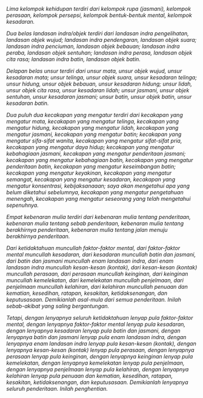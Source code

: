 _Lima kelompok kehidupan terdiri dari kelompok rupa (jasmani), kelompok perasaan, kelompok persepsi, kelompok bentuk-bentuk mental, kelompok kesadaran._

_Dua belas landasan indra/objek terdiri dari landasan indra pengelihatan, landasan objek wujud; landasan indra pendengaran, landasan objek suara; landasan indra penciuman, landasan objek bebauan; landasan indra peraba, landasan objek sentuhan; landasan indra perasa, landasan objek cita rasa; landasan indra batin, landasan objek batin._

_Delapan belas unsur terdiri dari unsur mata, unsur objek wujud, unsur kesadaran mata; unsur telinga, unsur objek suara, unsur kesadaran telinga; unsur hidung, unsur objek bebauan, unsur kesadaran hidung; unsur lidah, unsur objek cita rasa, unsur kesadaran lidah; unsur jasmani, unsur objek sentuhan, unsur kesadaran jasmani; unsur batin, unsur objek batin, unsur kesadaran batin._

_Dua puluh dua kecakapan yang mengatur terdiri dari kecakapan yang mengatur mata, kecakapan yang mengatur telinga, kecakapan yang mengatur hidung, kecakapan yang mengatur lidah, kecakapan yang mengatur jasmani, kecakapan yang mengatur batin; kecakapan yang mengatur sifa-sifat wanita, kecakapan yang mengatur sifat-sifat pria, kecakapan yang mengatur daya hidup; kecakapan yang mengatur kebahagiaan jasmani, kecakapan yang mengatur penderitaan jasmani; kecakapan yang mengatur kebahagiaan batin, kecakapan yang mengatur penderitaan batin, kecakapan yang mengatur keseimbangan batin; kecakapan yang mengatur keyakinan, kecakapan yang mengatur semangat, kecakapan yang mengatur kesadaran, kecakapan yang mengatur konsentrasi, kebijaksanaaan; saya akan mengetahui apa yang belum diketahui sebelumnya, kecakapan yang mengatur pengetahuan menengah, kecakapan yang mengatur seseorang yang telah mengetahui sepenuhnya._

_Empat kebenaran mulia terdiri dari kebenaran mulia tentang penderitaan, kebenaran mulia tentang sebab penderitaan, kebenaran mulia tentang berakhirnya penderitaan, kebenaran mulia tentang jalan menuju berakhirnya penderitaan._

_Dari ketidaktahuan muncullah faktor-faktor mental, dari faktor-faktor mental muncullah kesadaran, dari kesadaran muncullah batin dan jasmani, dari batin dan jasmani muncullah enam landasan indra, dari enam landasan indra muncullah kesan-kesan (kontak), dari kesan-kesan (kontak) muncullah perasaan, dari perasaan muncullah keinginan, dari keinginan muncullah kemelekatan, dari kemelekatan muncullah penjelmaan, dari penjelmaan muncullah kelahiran, dari kelahiran muncullah penuaan dan kematian, kesedihan, ratapan, kesakitan, ketidaksenangan, dan keputusasaan. Demikianlah asal-mula dari semua penderitaan. Inilah sebab-akibat yang saling bergantungan._

_Tetapi, dengan lenyapnya seluruh ketidaktahuan lenyap pula faktor-faktor mental, dengan lenyapnya faktor-faktor mental lenyap pula kesadaran, dengan lenyapnya kesadaran lenyap pula batin dan jasmani, dengan lenyapnya batin dan jasmani lenyap pula enam landasan indra, dengan lenyapnya enam landasan indra lenyap pula kesan-kesan (kontak), dengan lenyapnya kesan-kesan (kontak) lenyap pula perasaan, dengan lenyapnya perasaan lenyap pula keinginan, dengan lenyapnya keinginan lenyap pula kemelekatan, dengan lenyapnya kemelekatan lenyap pula penjelmaan, dengan lenyapnya penjelmaan lenyap pula kelahiran, dengan lenyapnya kelahiran lenyap pula penuaan dan kematian, kesedihan, ratapan, kesakitan, ketidaksenangan, dan keputusasaan. Demikianlah lenyapnya seluruh penderitaan. Inilah penghentian._
